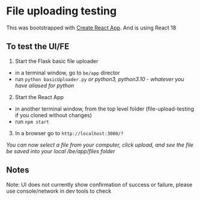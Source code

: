# File uploading testing

This was bootstrapped with [Create React App](https://github.com/facebook/create-react-app).
And is using React 18

## To test the UI/FE

1. Start the Flask basic file uploader
- in a terminal window, go to `be/app` director
- run `python basicUploader.py`
_or python3, python3.10 - whatever you have aliased for python_

2. Start the React App
- in another terminal window, from the top level folder (file-upload-testing if you cloned without changes)
- run `npm start`

3. In a browser go to `http://localhost:3000/?`

_You can now select a file from your computer, click upload, and see the file be saved into your local /be/app/files folder_

## Notes

Note: UI does not currently show confirmation of success or failure, please use console/network in dev tools to check